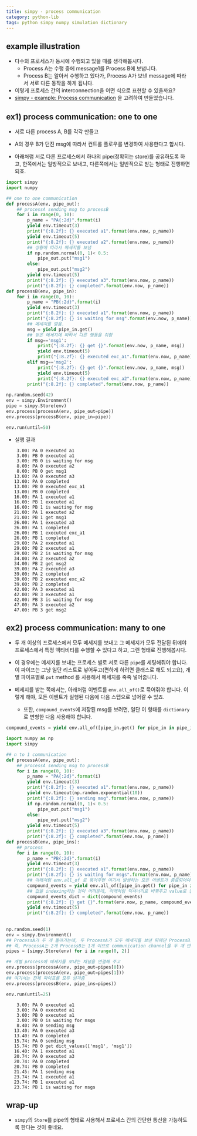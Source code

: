 ```yaml
---
title: simpy - process communication 
category: python-lib 
tags: python simpy numpy simulation dictionary 
---
```


## example illustration 

- 다수의 프로세스가 동시에 수행되고 있을 때를 생각해봅시다. 
    - Process A는 수행 중에 message1를 Process B에 보냅니다. 
    - Process B는 알아서 수행하고 있다가, Process A가 보낸 message에 따라서 서로 다른 동작을 하게 됩니다. 
- 이렇게 프로세스 간의 interconnection을 어떤 식으로 표현할 수 있을까요? 
- [simpy - example: Process communication](http://simpy.readthedocs.io/en/latest/examples/process_communication.html) 을 고려하여 만들었습니다. 

## ex1) process communication: one to one

- 서로 다른 process A, B를 각각 만들고 
- A의 경우 B가 던진 msg에 따라서 컨트롤 플로우를 변경하여 사용한다고 합시다. 

- 아래처럼 서로 다른 프로세스에서 하나의 pipe(정확히는 store)를 공유하도록 하고, 한쪽에서는 일방적으로 보내고, 다른쪽에서는 일반적으로 받는 형태로 진행하면 되죠. 

```python
import simpy 
import numpy

## one to one communication
def processA(env, pipe_out):
    ## processA sending msg to processB
    for i in range(0, 10):
        p_name = "PA{:2d}".format(i)
        yield env.timeout(3)
        print("{:8.2f}: {} executed a1".format(env.now, p_name))
        yield env.timeout(5)
        print("{:8.2f}: {} executed a2".format(env.now, p_name))
        ## 상황에 따라서 메세지를 보냄 
        if np.random.normal(0, 1)< 0.5:
            pipe_out.put("msg1")
        else:
            pipe_out.put("msg2")
        yield env.timeout(5)
        print("{:8.2f}: {} executed a3".format(env.now, p_name))
        print("{:8.2f}: {} completed".format(env.now, p_name))
def processB(env, pipe_in):
    for i in range(0, 10):
        p_name = "PB{:2d}".format(i)
        yield env.timeout(3)
        print("{:8.2f}: {} executed a1".format(env.now, p_name))
        print("{:8.2f}: {} is waiting for msg".format(env.now, p_name))
        ## 메세지를 받음. 
        msg = yield pipe_in.get()
        ## 받은 메세지에 따라서 다른 행동을 취함
        if msg=='msg1':
            print("{:8.2f}: {} get {}".format(env.now, p_name, msg))
            yield env.timeout(5)
            print("{:8.2f}: {} executed exc_a1".format(env.now, p_name))
        elif msg=='msg2':
            print("{:8.2f}: {} get {}".format(env.now, p_name, msg))
            yield env.timeout(5)
            print("{:8.2f}: {} executed exc_a2".format(env.now, p_name))
        print("{:8.2f}: {} completed".format(env.now, p_name))
            
np.random.seed(42)
env = simpy.Environment()
pipe = simpy.Store(env)
env.process(processA(env, pipe_out=pipe))
env.process(processB(env, pipe_in=pipe))

env.run(until=50)

```

- 실행 결과 

```
    3.00: PA 0 executed a1
    3.00: PB 0 executed a1
    3.00: PB 0 is waiting for msg
    8.00: PA 0 executed a2
    8.00: PB 0 get msg1
   13.00: PA 0 executed a3
   13.00: PA 0 completed
   13.00: PB 0 executed exc_a1
   13.00: PB 0 completed
   16.00: PA 1 executed a1
   16.00: PB 1 executed a1
   16.00: PB 1 is waiting for msg
   21.00: PA 1 executed a2
   21.00: PB 1 get msg1
   26.00: PA 1 executed a3
   26.00: PA 1 completed
   26.00: PB 1 executed exc_a1
   26.00: PB 1 completed
   29.00: PA 2 executed a1
   29.00: PB 2 executed a1
   29.00: PB 2 is waiting for msg
   34.00: PA 2 executed a2
   34.00: PB 2 get msg2
   39.00: PA 2 executed a3
   39.00: PA 2 completed
   39.00: PB 2 executed exc_a2
   39.00: PB 2 completed
   42.00: PA 3 executed a1
   42.00: PB 3 executed a1
   42.00: PB 3 is waiting for msg
   47.00: PA 3 executed a2
   47.00: PB 3 get msg2
```

## ex2) process communication: many to one

- 두 개 이상의 프로세스에서 모두 메세지를 보내고 그 메세지가 모두 전달된 뒤에야 프로세스에서 특정 액티비티를 수행할 수 있다고 하고, 그런 형태로 진행해봅시다. 

- 이 경우에는 메세지를 보내는 프로세스 별로 서로 다른 `pipe`를 세팅해줘야 합니다. 이 파이프는 그냥 일단 리스트로 넣어두고(편하게 하려면 클래스로 해도 되고요), 개별 파이프별로 `put` method 를 사용해서 메세지를 죽죽 넣어줍니다. 

- 메세지를 받는 쪽에서는, 아래처럼 이벤트를 `env.all_of()`로 묶어줘야 합니다. 이렇게 해야, 모든 이벤트가 실행된 다음에 다음 스텝으로 넘어갈 수 있죠. 
    - 또한, `compound_events`에 저장된 msg를 보려면, 일단 이 형태를 `dictionary`로 변형한 다음 사용해야 합니다. 

```python
compound_events = yield env.all_of([pipe_in.get() for pipe_in in pipe_ins])
```

```python
import numpy as np 
import simpy

## n to 1 communication 
def processA(env, pipe_out):
    ## processA sending msg to processB
    for i in range(0, 10):
        p_name = "PA{:2d}".format(i)
        yield env.timeout(3)
        print("{:8.2f}: {} executed a1".format(env.now, p_name))
        yield env.timeout(np.random.exponential(10))
        print("{:8.2f}: {} sending msg".format(env.now, p_name))
        if np.random.normal(0, 1)< 0.5:
            pipe_out.put("msg1")
        else:
            pipe_out.put("msg2")
        yield env.timeout(5)
        print("{:8.2f}: {} executed a3".format(env.now, p_name))
        print("{:8.2f}: {} completed".format(env.now, p_name))
def processB(env, pipe_ins):
    ## process
    for i in range(0, 10):
        p_name = "PB{:2d}".format(i)
        yield env.timeout(3)
        print("{:8.2f}: {} executed a1".format(env.now, p_name))
        print("{:8.2f}: {} is waiting for msgs".format(env.now, p_name))
        ## 아래처럼 env.all_of 로 묶어주면 여기서 발생하는 모든 이벤트가 종료되어야 넘어감
        compound_events = yield env.all_of([pipe_in.get() for pipe_in in pipe_ins])
        ## 값을 indexing하는 것이 어려운데, 아래처럼 딕셔너리로 바꿔주고 value로 접근하면 넘겨받은 msg를 알 수 있음. 
        compound_events_dict = dict(compound_events)
        print("{:8.2f}: {} get {}".format(env.now, p_name, compound_events_dict.values()))
        yield env.timeout(5)
        print("{:8.2f}: {} completed".format(env.now, p_name))
            
        
np.random.seed(1)
env = simpy.Environment()
## ProcessA가 두 개 돌아가는데, 두 ProcessA가 모두 메세지를 보낸 뒤에만 ProcessB가 운영할 수 있음
## 즉, ProcessA는 2개 ProcessB는 1개 이므로 communication channel을 두 개 만들어야 함
pipes = [simpy.Store(env) for i in range(0, 2)]

## 개별 process에 메세지를 보내는 채널을 연결해 주고 
env.process(processA(env, pipe_out=pipes[0]))
env.process(processA(env, pipe_out=pipes[1]))
## 여기서는 전체 파이프를 모두 넘겨줌 
env.process(processB(env, pipe_ins=pipes))

env.run(until=25)
```

```
    3.00: PA 0 executed a1
    3.00: PA 0 executed a1
    3.00: PB 0 executed a1
    3.00: PB 0 is waiting for msgs
    8.40: PA 0 sending msg
   13.40: PA 0 executed a3
   13.40: PA 0 completed
   15.74: PA 0 sending msg
   15.74: PB 0 get dict_values(['msg1', 'msg1'])
   16.40: PA 1 executed a1
   20.74: PA 0 executed a3
   20.74: PA 0 completed
   20.74: PB 0 completed
   21.45: PA 1 sending msg
   23.74: PA 1 executed a1
   23.74: PB 1 executed a1
   23.74: PB 1 is waiting for msgs
```

## wrap-up

- `simpy`의 `Store`를 pipe의 형태로 사용해서 프로세스 간의 간단한 통신을 가능하도록 한다는 것이 좋네요. 